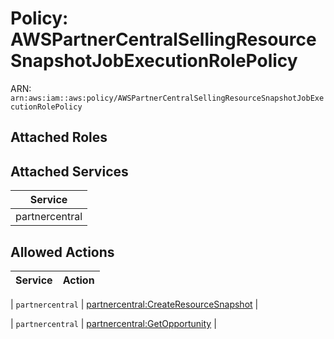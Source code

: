 # Policy: AWSPartnerCentralSellingResourceSnapshotJobExecutionRolePolicy

ARN: `arn:aws:iam::aws:policy/AWSPartnerCentralSellingResourceSnapshotJobExecutionRolePolicy`

## Attached Roles

## Attached Services

| Service |
|---------|
| partnercentral |

## Allowed Actions

| Service | Action |
|:-------:|--------|

| `partnercentral` | [partnercentral:CreateResourceSnapshot](../actions.md#partnercentral:createresourcesnapshot) |

| `partnercentral` | [partnercentral:GetOpportunity](../actions.md#partnercentral:getopportunity) |
